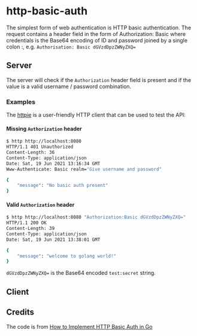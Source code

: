 # http-basic-auth

The simplest form of web authentication is HTTP basic authentication. The request contains a header field in the form of Authorization: Basic <credentials> where credentials is the Base64 encoding of ID and password joined by a single colon :, e.g. `Authorisation: Basic dGVzdDpzZWNyZXQ=`

## Server
    
The server will check if the `Authorization` header field is present and if the value is a valid username / password combination.

### Examples
 
The [httpie](https://httpie.io/) is a user-friendly HTTP client that can be used to test the API:

#### Missing `Authorization` header

```bash
$ http http://localhost:8080
HTTP/1.1 401 Unauthorized
Content-Length: 36
Content-Type: application/json
Date: Sat, 19 Jun 2021 13:16:34 GMT
Www-Authenticate: Basic realm="Give username and password"

{
    "message": "No basic auth present"
}

```

#### Valid `Authorization` header
       
```bash
$ http http://localhost:8080 "Authorization:Basic dGVzdDpzZWNyZXQ="
HTTP/1.1 200 OK
Content-Length: 39
Content-Type: application/json
Date: Sat, 19 Jun 2021 13:38:01 GMT

{
    "message": "welcome to golang world!"
}

```
    
`dGVzdDpzZWNyZXQ=` is the Base64 encoded `test:secret` string.
    
## Client
    
## Credits
    
The code is from [How to Implement HTTP Basic Auth in Go](https://blog.umesh.wtf/how-to-implement-http-basic-auth-in-gogolang)
